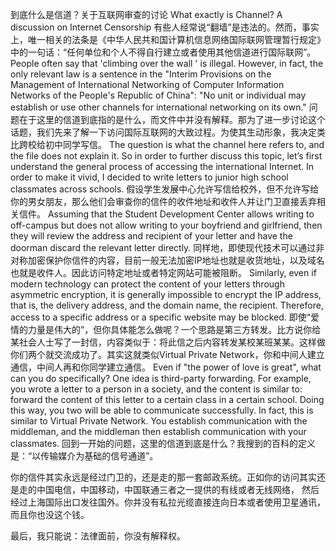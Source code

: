 到底什么是信道？关于互联网审查的讨论
What exactly is Channel? A discussion on Internet Censorship
有些人经常说“翻墙”是违法的。然而，事实上，唯一相关的法条是《中华人民共和国计算机信息网络国际联网管理暂行规定》中的一句话：“任何单位和个人不得自行建立或者使用其他信道进行国际联网”。
People often say that 'climbing over the wall ' is illegal. However, in fact, the only relevant law is a sentence in the "Interim Provisions on the Management of International Networking of Computer Information Networks of the People's Republic of China": "No unit or individual may establish or use other channels for international networking on its own."
问题在于这里的信道到底指的是什么，而文件中并没有解释。那为了进一步讨论这个话题，我们先来了解一下访问国际互联网的大致过程。为使其生动形象，我决定类比跨校给初中同学写信。
The question is what the channel here refers to, and the file does not explain it. So in order to further discuss this topic, let’s first understand the general process of accessing the international Internet. In order to make it vivid, I decided to write letters to junior high school classmates across schools.
假设学生发展中心允许写信给校外，但不允许写给你的男女朋友，那么他们会审查你的信件的收件地址和收件人并让门卫直接丢弃相关信件。
Assuming that the Student Development Center allows writing to off-campus but does not allow writing to your boyfriend and girlfriend, then they will review the address and recipient of your letter and have the doorman discard the relevant letter directly.
同样地，即使现代技术可以通过非对称加密保护你信件的内容，目前一般无法加密IP地址也就是收货地址，以及域名也就是收件人。因此访问特定地址或者特定网站可能被阻断。
Similarly, even if modern technology can protect the content of your letters through asymmetric encryption, it is generally impossible to encrypt the IP address, that is, the delivery address, and the domain name, the recipient. Therefore, access to a specific address or a specific website may be blocked.
即使“爱情的力量是伟大的”，但你具体能怎么做呢？一个思路是第三方转发。比方说你给某社会人士写了一封信，内容类似于：将此信之后内容转发某校某班某某。这样做你们两个就交流成功了。其实这就类似Virtual Private Network，你和中间人建立通信，中间人再和你同学建立通信。
Even if "the power of love is great", what can you do specifically? One idea is third-party forwarding. For example, you wrote a letter to a person in a society, and the content is similar to: forward the content of this letter to a certain class in a certain school. Doing this way, you two will be able to communicate successfully. In fact, this is similar to Virtual Private Network. You establish communication with the middleman, and the middleman then establish communication with your classmates.
回到一开始的问题，这里的信道到底是什么？我搜到的百科的定义是：“以传输媒介为基础的信号通道”。

你的信件其实永远是经过门卫的，还是走的那一套邮政系统。正如你的访问其实还是走的中国电信，中国移动，中国联通三者之一提供的有线或者无线网络， 然后经过上海国际出口发往国外。你并没有私拉光缆直接连向日本或者使用卫星通讯，而且你也没这个钱。

最后，我只能说：法律面前，你没有解释权。
<!--stackedit_data:
eyJoaXN0b3J5IjpbLTExNjI3OTA0LC0xMTg1MTc1MTEsLTEyNz
k2MDczMTQsLTg1MDkyMzQwMyw0OTQ0NjI1MTYsLTg0NzIxMzkw
NCwxMTM2NjY1NDU3XX0=
-->